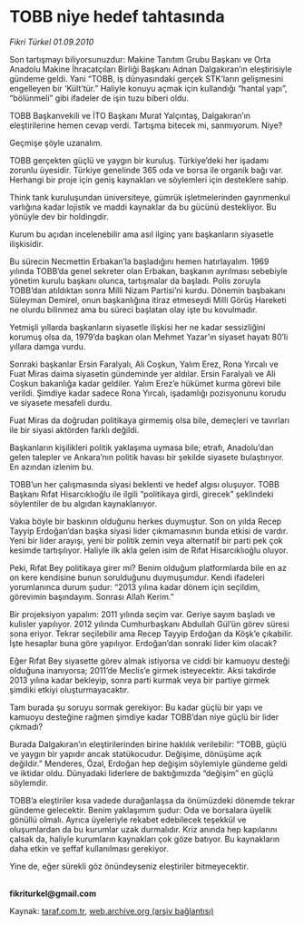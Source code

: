 # TOBB niye hedef tahtasında

*Fikri Türkel 01.09.2010*

<div class="yazi"><p>Son tartışmayı biliyorsunuzdur: Makine Tanıtım Grubu Başkanı ve Orta Anadolu Makine İhracatçıları Birliği Başkanı Adnan Dalgakıran’ın eleştirisiyle gündeme geldi. Yani “TOBB, iş dünyasındaki gerçek STK’ların gelişmesini engelleyen bir ‘Kült’tür.” Haliyle konuyu açmak için kullandığı “hantal yapı”, “bölünmeli” gibi ifadeler de işin tuzu biberi oldu. </p>
<p>TOBB Başkanvekili ve İTO Başkanı Murat Yalçıntaş, Dalgakıran’ın eleştirilerine hemen cevap verdi. Tartışma bitecek mi, sanmıyorum. Niye? </p>
<p>Geçmişe şöyle uzanalım.</p>
<p>TOBB gerçekten güçlü ve yaygın bir kuruluş. Türkiye’deki her işadamı zorunlu üyesidir. Türkiye genelinde 365 oda ve borsa ile organik bağı var. Herhangi bir proje için geniş kaynakları ve söylemleri için desteklere sahip.</p>
<p>Think tank kuruluşundan üniversiteye, gümrük işletmelerinden gayrımenkul varlığına kadar lojistik ve maddi kaynaklar da bu gücünü destekliyor. Bu yönüyle dev bir holdingdir. </p>
<p>Kurum bu açıdan incelenebilir ama asıl ilginç yanı başkanların siyasetle ilişkisidir.</p>
<p>Bu sürecin Necmettin Erbakan’la başladığını hemen hatırlayalım. 1969 yılında TOBB’da genel sekreter olan Erbakan, başkanın ayrılması sebebiyle yönetim kurulu başkanı olunca, tartışmalar da başladı. Polis zoruyla TOBB’dan atıldıktan sonra Milli Nizam Partisi’ni kurdu. Dönemin başbakanı Süleyman Demirel, onun başkanlığına itiraz etmeseydi Milli Görüş Hareketi ne olurdu bilinmez ama bu süreci başlatan olay işte bu kovulmadır.</p>
<p>Yetmişli yıllarda başkanların siyasetle ilişkisi her ne kadar sessizliğini korumuş olsa da, 1979’da başkan olan Mehmet Yazar’ın siyaset hayatı 80’li yıllara damga vurdu. </p>
<p>Sonraki başkanlar Ersin Faralyalı, Ali Coşkun, Yalım Erez, Rona Yırcalı ve Fuat Miras daima siyasetin gündeminde yer aldılar. Ersin Faralyalı ve Ali Coşkun bakanlığa kadar geldiler. Yalım Erez’e hükümet kurma görevi bile verildi. Şimdiye kadar sadece Rona Yırcalı, işadamlığı pozisyonunu korudu ve siyasete mesafeli durdu. </p>
<p>Fuat Miras da doğrudan politikaya girmemiş olsa bile, demeçleri ve tavırları ile bir siyasi aktörden farklı değildi. </p>
<p>Başkanların kişilikleri politik yaklaşıma uymasa bile; etrafı, Anadolu’dan gelen talepler ve Ankara’nın politik havası bir şekilde siyasete bulaştırıyor. En azından izlenim bu. </p>
<p>TOBB’un her çalışmasında siyasi beklenti ve hedef algısı oluşuyor. TOBB Başkanı Rıfat Hisarcıklıoğlu ile ilgili “politikaya girdi, girecek” şeklindeki söylentiler de bu algıdan kaynaklanıyor. </p>
<p>Vakıa böyle bir baskının olduğunu herkes duymuştur. Son on yılda Recep Tayyip Erdoğan’dan başka siyasi lider çıkmamasının bunda etkisi de vardır. Yeni bir lider arayışı, yeni bir politik zemin veya alternatif bir parti pek çok kesimde tartışılıyor. Haliyle ilk akla gelen isim de Rıfat Hisarcıklıoğlu oluyor.</p>
<p>Peki, Rıfat Bey politikaya girer mi? Benim olduğum platformlarda bile en az on kere kendisine bunun sorulduğunu duymuşumdur. Kendi ifadeleri yorumlanınca durum şudur: “2013 yılına kadar dönem için seçildim, görevimin başındayım. Sonrası Allah Kerim.”</p>
<p>Bir projeksiyon yapalım: 2011 yılında seçim var. Geriye sayım başladı ve kulisler yapılıyor. 2012 yılında Cumhurbaşkanı Abdullah Gül’ün görev süresi sona eriyor. Tekrar seçilebilir ama Recep Tayyip Erdoğan da Köşk’e çıkabilir. İşte hesaplar buna göre yapılıyor. Erdoğan’dan sonraki lider kim olacak?</p>
<p>Eğer Rıfat Bey siyasette görev almak istiyorsa ve ciddi bir kamuoyu desteği olduğuna inanıyorsa; 2011’de Meclis’e girmek isteyecektir. Aksi takdirde 2013 yılına kadar bekleyip, sonra parti kurmak veya bir partiye girmek şimdiki etkiyi oluşturmayacaktır. </p>
<p>Tam burada şu soruyu sormak gerekiyor: Bu kadar güçlü bir yapı ve kamuoyu desteğine rağmen şimdiye kadar TOBB’dan niye güçlü bir lider çıkmadı? </p>
<p>Burada Dalgakıran’ın eleştirilerinden birine haklılık verilebilir: “TOBB, güçlü ve yaygın bir yapıdır ancak statükocudur. Değişime, dönüşüme açık değildir.” Menderes, Özal, Erdoğan hep değişim söylemiyle gündeme geldi ve iktidar oldu. Dünyadaki liderlere de baktığımızda “değişim” en güçlü söylemdir. </p>
<p>TOBB’a eleştiriler kısa vadede durağanlaşsa da önümüzdeki dönemde tekrar gündeme gelecektir. Benim yaklaşımım şudur: Oda ve borsalara üyelik gönüllü olmalı. Ayrıca üyeleriyle rekabet edebilecek teşekkül ve oluşumlardan da bu kurumlar uzak durmalıdır. Kriz anında hep kapılarını çalsak da, haliyle kurumların kaynakları çok göze batıyor. Bu kaynakların daha etkin ve şeffaf kullanılması gerekiyor.</p>
<p>Yine de, eğer sürekli göz önündeyseniz eleştiriler bitmeyecektir.</p>
<p><b><br/>fikriturkel@gmail.com</b></p></div>

Kaynak: [taraf.com.tr](http://www.taraf.com.tr:80/fikri-turkel/makale-tobb-niye-hedef-tahtasinda.htm), [web.archive.org (arşiv bağlantısı)](http://web.archive.org/web/20100903121810/http://www.taraf.com.tr:80/fikri-turkel/makale-tobb-niye-hedef-tahtasinda.htm)
